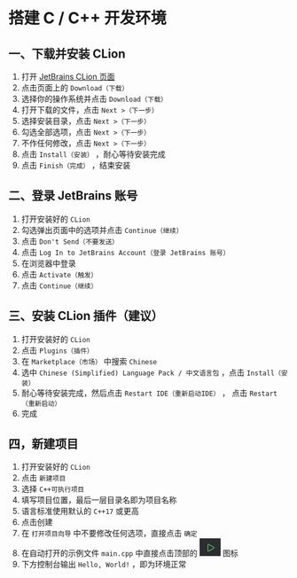 # 搭建 C / C++ 开发环境

## 一、下载并安装 CLion

1. 打开 [JetBrains CLion 页面](https://www.jetbrains.com/clion/)
2. 点击页面上的 `Download（下载）`
3. 选择你的操作系统并点击 `Download（下载）`
4. 打开下载的文件，点击 `Next >（下一步）`
5. 选择安装目录，点击 `Next >（下一步）`
6. 勾选全部选项，点击 `Next >（下一步）`
7. 不作任何修改，点击 `Next >（下一步）`
7. 点击 `Install（安装）` ，耐心等待安装完成
8. 点击 `Finish（完成）` ，结束安装

## 二、登录 JetBrains 账号

1. 打开安装好的 `CLion`
2. 勾选弹出页面中的选项并点击 `Continue（继续）`
3. 点击 `Don't Send（不要发送）`
4. 点击 `Log In to JetBrains Account（登录 JetBrains 账号）`
5. 在浏览器中登录
6. 点击 `Activate（触发）`
7. 点击 `Continue（继续）`

## 三、安装 CLion 插件（建议）

1. 打开安装好的 `CLion`
2. 点击 `Plugins（插件）`
3. 在 `Marketplace（市场）` 中搜索 `Chinese`
4. 选中 `Chinese ​(Simplified)​ Language Pack / 中文语言包` ，点击 `Install（安装）`
5. 耐心等待安装完成，然后点击 `Restart IDE（重新启动IDE）` ， 点击 `Restart（重新启动）`
6. 完成

## 四，新建项目

1. 打开安装好的 `CLion`
2. 点击 `新建项目`
3. 选择 `C++可执行项目`
4. 填写项目位置，最后一层目录名即为项目名称
5. 语言标准使用默认的 `C++17` 或更高
6. 点击创建
7. 在 `打开项目向导` 中不要修改任何选项，直接点击 `确定`
8. 在自动打开的示例文件 `main.cpp` 中直接点击顶部的 ![Run Icon](./images/run.png) 图标
9. 下方控制台输出 `Hello, World!` ，即为环境正常
